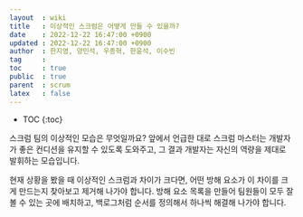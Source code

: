 ```yaml
---
layout  : wiki
title   : 이상적인 스크럼은 어떻게 만들 수 있을까?
date    : 2022-12-22 16:47:00 +0900
updated : 2022-12-22 16:47:00 +0900
author  : 한지영, 양민석, 우종혁, 한윤석, 이수빈
tag     :
toc     : true
public  : true
parent  : scrum
latex   : false
---
```

* TOC
{:toc}

스크럼 팀의 이상적인 모습은 무엇일까요? 앞에서 언급한 대로 스크럼 마스터는 개발자가 좋은 컨디션을 유지할 수 있도록 도와주고, 그 결과 개발자는 자신의 역량을 제대로 발휘하는 모습입니다.

현재 상황을 봤을 때 이상적인 스크럼과 차이가 크다면, 어떤 방해 요소가 이 차이를
크게 만드는지 찾아보고 제거해 나가야 합니다. 방해 요소 목록을 만들어 팀원들이
모두 잘 볼 수 있는 곳에 배치하고, 백로그처럼 순서를 정의해서 하나씩 해결해
나가야 합니다.
